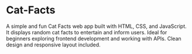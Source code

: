 # Cat-Facts
A simple and fun Cat Facts web app built with HTML, CSS, and JavaScript. It displays random cat facts to entertain and inform users. Ideal for beginners exploring frontend development and working with APIs. Clean design and responsive layout included.

